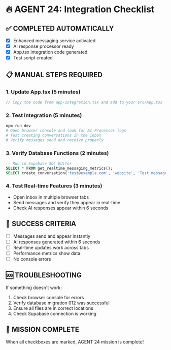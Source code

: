 # 🔥 AGENT 24: Integration Checklist

## ✅ **COMPLETED AUTOMATICALLY**
- [x] Enhanced messaging service activated
- [x] AI response processor ready
- [x] App.tsx integration code generated
- [x] Test script created

## 📋 **MANUAL STEPS REQUIRED**

### **1. Update App.tsx (5 minutes)**
```typescript
// Copy the code from app-integration.tsx and add to your src/App.tsx
```

### **2. Test Integration (5 minutes)**
```bash
npm run dev
# Open browser console and look for AI Processor logs
# Test creating conversations in the inbox
# Verify messages send and receive properly
```

### **3. Verify Database Functions (2 minutes)**
```sql
-- Run in Supabase SQL Editor
SELECT * FROM get_realtime_messaging_metrics();
SELECT create_conversation('test@example.com', 'website', 'Test message');
```

### **4. Test Real-time Features (3 minutes)**
- Open inbox in multiple browser tabs
- Send messages and verify they appear in real-time
- Check AI responses appear within 6 seconds

## 🎯 **SUCCESS CRITERIA**
- [ ] Messages send and appear instantly
- [ ] AI responses generated within 6 seconds
- [ ] Real-time updates work across tabs
- [ ] Performance metrics show data
- [ ] No console errors

## 🆘 **TROUBLESHOOTING**
If something doesn't work:
1. Check browser console for errors
2. Verify database migration 012 was successful
3. Ensure all files are in correct locations
4. Check Supabase connection is working

## 🎉 **MISSION COMPLETE**
When all checkboxes are marked, AGENT 24 mission is complete!
